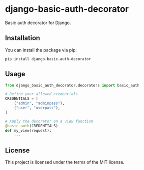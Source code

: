 # django-basic-auth-decorator

Basic auth decorator for Django.

## Installation

You can install the package via pip:

```
pip install django-basic-auth-decorator
```

## Usage

```python
from django_basic_auth_decorator.decorators import basic_auth

# Define your allowed credentials
CREDENTIALS = [
    ("admin", "adminpass"),
    ("user", "userpass"),
]

# Apply the decorator on a view function
@basic_auth(CREDENTIALS)
def my_view(request):
    ...

```

## License

This project is licensed under the terms of the MIT license.
